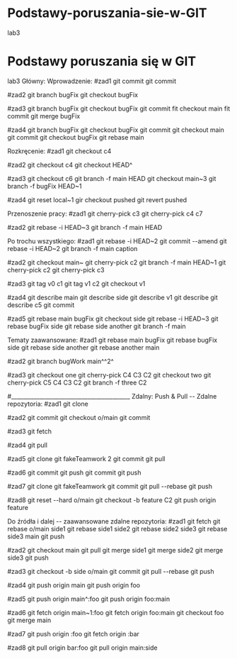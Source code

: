 # Podstawy-poruszania-sie-w-GIT
lab3
# Podstawy poruszania się w GIT
 lab3
Główny:
Wprowadzenie:
#zad1
git commit
git commit

#zad2
git branch bugFix
git checkout bugFix

#zad3
git branch bugFix
git checkout bugFix
git commit
fit checkout main
fit commit
git merge bugFix

#zad4
git branch bugFix
git checkout bugFix
git commit
git checkout main
git commit
git checkout bugFix
git rebase main

Rozkręcenie:
#zad1
git checkout c4

#zad2
git checkout c4
git checkout HEAD^

#zad3
git checkout c6
git branch -f main HEAD
git checkout main~3
git branch -f bugFix HEAD~1

#zad4
git reset local~1
gir checkout pushed
git revert pushed

Przenoszenie pracy:
#zad1
git cherry-pick c3
git cherry-pick c4 c7

#zad2
git rebase -i HEAD~3
git branch -f main HEAD

Po trochu wszystkiego:
#zad1
git rebase -i HEAD~2
git commit --amend
git rebase -i HEAD~2
git branch -f main caption

#zad2
git checkout main~
git cherry-pick c2
git branch -f main HEAD~1
git cherry-pick c2
git cherry-pick c3

#zad3
git tag v0 c1
git tag v1 c2
git checkout v1

#zad4
git describe main
git describe side
git describe v1
git describe
git describe c5
git commit

#zad5
git rebase main bugFix
git checkout side
git rebase -i HEAD~3
git rebase bugFix side
git rebase side another
git branch -f main

Tematy zaawansowane:
#zad1
git rebase main bugFix
git rebase bugFix side
git rebase side another
git rebase another main

#zad2
git branch bugWork main^^2^

#zad3
git checkout one
git cherry-pick C4 C3 C2
git checkout two
git cherry-pick C5 C4 C3 C2
git branch -f three C2

#__________________________________________
Zdalny:
Push & Pull -- Zdalne repozytoria:
#zad1
git clone

#zad2
git commit 
git checkout o/main
git commit

#zad3
git fetch

#zad4
git pull

#zad5
git clone
git fakeTeamwork 2
git commit
git pull

#zad6
git commit
git push
git commit
git push

#zad7
git clone
git fakeTeamwork
git commit
git pull --rebase
git push

#zad8
git reset --hard o/main
git checkout -b feature C2
git push origin feature

Do źródła i dalej -- zaawansowane zdalne repozytoria:
#zad1
git fetch
git rebase o/main side1
git rebase side1 side2
git rebase side2 side3
git rebase side3 main
git push

#zad2
git checkout main
git pull
git merge side1
git merge side2
git merge side3
git push

#zad3
git checkout -b side o/main
git commit
git pull --rebase
git push

#zad4
git push origin main
git push origin foo

#zad5
git push origin main^:foo
git push origin foo:main

#zad6
git fetch origin main~1:foo
git fetch origin foo:main
git checkout foo
git merge main

#zad7
git push origin :foo
git fetch origin :bar

#zad8
git pull origin bar:foo
git pull origin main:side

